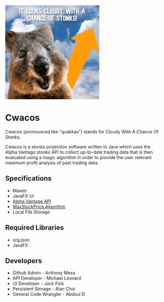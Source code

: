 <img src="https://raw.githubusercontent.com/anthonymesa/cwacos/main/res/cwacos.jpg" width="300" height="300" />

# Cwacos
Cwacos (pronounced like "quakkas") stands for Cloudy With A Chance Of Stonks.

Cwacos is a stonks projection software written in Java which uses the Alpha Vantage stonks API to collect up-to-date trading data that is then evaluated using a magic algorithm in order to provide the user relevant maximum profit analysis of past trading data.

## Specifications
* Maven
* JavaFX UI
* [Alpha Vantage API](https://www.alphavantage.co/)
* [MaxStockPrice Algorithm](https://github.com/mcleoar/MaxStockPrice)
* Local File Storage

## Required Libraries
* org.json
* JavaFX

## Developers
* Github Admin - Anthony Mesa
* API Developer - Michael Leonard
* UI Developer - Jack Fink
* Persistent Storage - Alan Choi
* General Code Wrangler - Abdoul D
